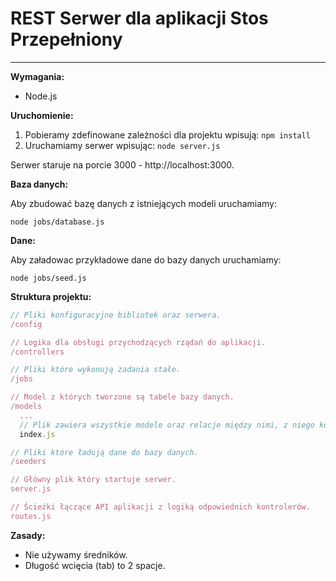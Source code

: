# REST Serwer dla aplikacji Stos Przepełniony
---
__Wymagania:__
+ Node.js

__Uruchomienie:__
  1. Pobieramy zdefinowane zależności dla projektu wpisują:
    ```
    npm install
    ```
  2. Uruchamiamy serwer wpisując:
    ```
    node server.js
    ```

Serwer staruje na porcie 3000 - http://localhost:3000.

__Baza danych:__

Aby zbudować bazę danych z istniejących modeli uruchamiamy:
```
node jobs/database.js
```

__Dane:__

Aby załadowac przykładowe dane do bazy danych uruchamiamy:
```
node jobs/seed.js
```

__Struktura projektu:__
``` javascript
// Pliki konfiguracyjne bibliotek oraz serwera.
/config

// Logika dla obsługi przychodzących rządań do aplikacji.
/controllers

// Pliki które wykonują zadania stałe.
/jobs

// Model z których tworzone są tabele bazy danych.
/models
  ...
  // Plik zawiera wszystkie modele oraz relacje między nimi, z niego korzystamy w kontrolerach.
  index.js

// Pliki które ładują dane do bazy danych.
/seeders

// Główny plik który startuje serwer.
server.js

// Ścieżki łączące API aplikacji z logiką odpowiednich kontrolerów.
routes.js
```

__Zasady:__
* Nie używamy średników.
* Długość wcięcia (tab) to 2 spacje.
